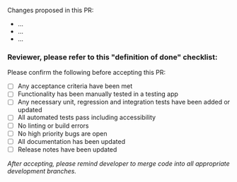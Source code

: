 Changes proposed in this PR:
- ...
- ...
- ...

### Reviewer, please refer to this "definition of done" checklist:

Please confirm the following before accepting this PR:
- [ ] Any acceptance criteria have been met
- [ ] Functionality has been manually tested in a testing app
- [ ] Any necessary unit, regression and integration tests have been added or updated
- [ ] All automated tests pass including accessibility
- [ ] No linting or build errors
- [ ] No high priority bugs are open
- [ ] All documentation has been updated
- [ ] Release notes have been updated

*After accepting, please remind developer to merge code into all appropriate development branches.*
